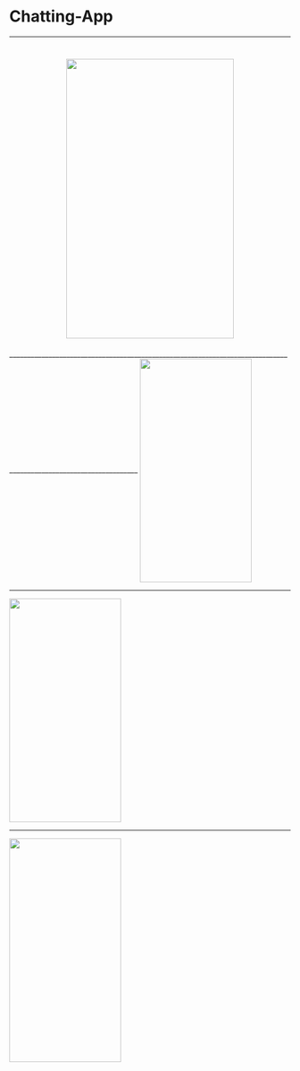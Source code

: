 # Chatting-App
_________________________________________________________________________________________________________________
<h1 align="center">
<img  src="https://user-images.githubusercontent.com/75658978/110121711-bce3e700-7de4-11eb-9e69-e967a46f980d.png" data-canonical-src="https://gyazo.com/eb5c5741b6a9a16c692170a41a49c858.png" width="300" height="500" />
</h1>
__________________________________________________________________________________________________________________

<img align="center" src="https://user-images.githubusercontent.com/75658978/110121740-c705e580-7de4-11eb-87a3-7a4ffa6678e6.png" data-canonical-src="https://gyazo.com/eb5c5741b6a9a16c692170a41a49c858.png" width="200" height="400" />


__________________________________________________________________________________________________________________

<img align="center" src="https://user-images.githubusercontent.com/75658978/110121792-d71dc500-7de4-11eb-9a3a-27cf6be797a3.png" data-canonical-src="https://gyazo.com/eb5c5741b6a9a16c692170a41a49c858.png" width="200" height="400" />


___________________________________________________________________________________________________________________

<img align="center" src="https://user-images.githubusercontent.com/75658978/110121811-de44d300-7de4-11eb-9426-4e1ed765c3fc.png" data-canonical-src="https://gyazo.com/eb5c5741b6a9a16c692170a41a49c858.png" width="200" height="400" />

